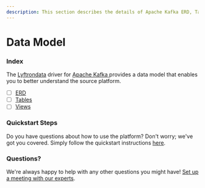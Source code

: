 ```yaml
---
description: This section describes the details of Apache Kafka ERD, Tables, and Views.
---
```


# Data Model

### Index

The  [Lyftrondata](https://www.lyftrondata.com/) driver for [Apache Kafka](https://www.lyftrondata.com/integration/apache-kafka/)[ ](https://www.lyftrondata.com/integration/apache-kafka/)provides a data model that enables you to better understand the source platform.

* [ ] [ERD](../../../technology-analytics/apache-kafka/data-model/erd.md)
* [ ] [Tables](../../../technology-analytics/apache-kafka/data-model/tables.md)
* [ ] [Views](../../../technology-analytics/apache-kafka/data-model/views.md)

### Quickstart Steps

Do you have questions about how to use the platform? Don't worry; we've got you covered. Simply follow the quickstart instructions [here](../../../../quickstart-steps.md).

### Questions? <a href="#questions" id="questions"></a>

We're always happy to help with any other questions you might have! [Set up a meeting with our experts](https://www.lyftrondata.com/book-a-meeting/).

